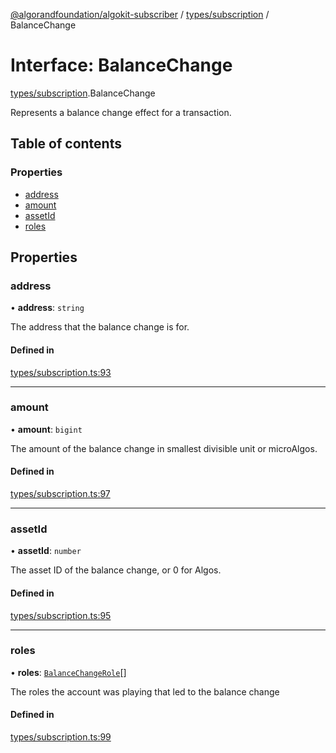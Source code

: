 [@algorandfoundation/algokit-subscriber](../README.md) / [types/subscription](../modules/types_subscription.md) / BalanceChange

# Interface: BalanceChange

[types/subscription](../modules/types_subscription.md).BalanceChange

Represents a balance change effect for a transaction.

## Table of contents

### Properties

- [address](types_subscription.BalanceChange.md#address)
- [amount](types_subscription.BalanceChange.md#amount)
- [assetId](types_subscription.BalanceChange.md#assetid)
- [roles](types_subscription.BalanceChange.md#roles)

## Properties

### address

• **address**: `string`

The address that the balance change is for.

#### Defined in

[types/subscription.ts:93](https://github.com/algorandfoundation/algokit-subscriber-ts/blob/main/src/types/subscription.ts#L93)

___

### amount

• **amount**: `bigint`

The amount of the balance change in smallest divisible unit or microAlgos.

#### Defined in

[types/subscription.ts:97](https://github.com/algorandfoundation/algokit-subscriber-ts/blob/main/src/types/subscription.ts#L97)

___

### assetId

• **assetId**: `number`

The asset ID of the balance change, or 0 for Algos.

#### Defined in

[types/subscription.ts:95](https://github.com/algorandfoundation/algokit-subscriber-ts/blob/main/src/types/subscription.ts#L95)

___

### roles

• **roles**: [`BalanceChangeRole`](../enums/types_subscription.BalanceChangeRole.md)[]

The roles the account was playing that led to the balance change

#### Defined in

[types/subscription.ts:99](https://github.com/algorandfoundation/algokit-subscriber-ts/blob/main/src/types/subscription.ts#L99)
